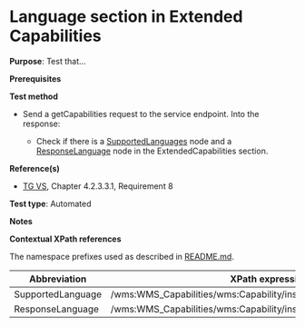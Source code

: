# Language section in Extended Capabilities

**Purpose**: Test that...

**Prerequisites**

**Test method**

* Send a getCapabilities request to the service endpoint. Into the response:

  * Check if there is a [SupportedLanguages](#SupportedLanguage) node and a [ResponseLanguage](#ResponseLanguage) node in the ExtendedCapabilities section.

**Reference(s)**
* [TG VS](./README.md#ref_TG_VS), Chapter 4.2.3.3.1, Requirement 8

**Test type**: Automated

**Notes**

**Contextual XPath references**

The namespace prefixes used as described in [README.md](./README.md#namespaces).

Abbreviation                                               |  XPath expression (relative to wms:WMS_Capabilities)
---------------------------------------------------------- | -------------------------------------------------------------------------
SupportedLanguage <a name="SupportedLanguage"></a>   | /wms:WMS_Capabilities/wms:Capability/inspire_vs:ExtendedCapabilities/inspire_common:SupportedLanguages
ResponseLanguage <a name="ResponseLanguage"></a>   | /wms:WMS_Capabilities/wms:Capability/inspire_vs:ExtendedCapabilities/inspire_common:ResponseLanguage
